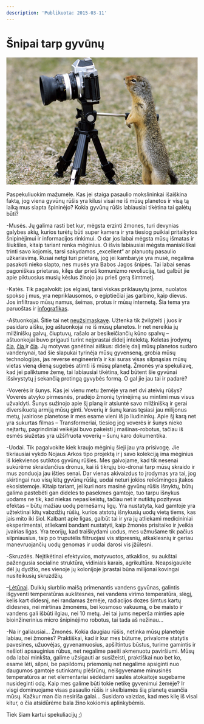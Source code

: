```yaml
---
description: 'Publikuota: 2015-03-11'
---
```


# Šnipai tarp gyvūnų

![](../../.gitbook/assets/1-spy.jpg)

Paspekuliuokim mažumėle. Kas jei staiga pasaulio mokslininkai išaiškina faktą, jog viena gyvūnų rūšis yra kilusi visai ne iš mūsų planetos ir visą tą laiką mus slapta špininėjo? Kokia gyvūnų rūšis labiausiai tikėtina tai galėtų būti?

-Musės. Jų galima rasti bet kur, mėgsta erzinti žmones, turi devynias galybes akių, kurios turėtų būti super kamera ir yra tiesiog puikiai pritaikytos šnipinėjimui ir informacijos rinkimui. O dar jos labai mėgsta mūsų išmatas ir šiukšles, kitaip tariant renka mėginius. O išvis labiausiai mėgsta maniakiškai trinti savo kojomis, tarsi sakydamos „excellent“ ar planuotų pasaulio užkariavimą. Rusai netgi turi prietarą, jog jei kambaryje yra musė, negalima pasakoti nieko slapto, nes musės yra Babos Jagos šnipės. Tai labai senas pagoniškas prietaras, kilęs dar prieš komunizmo revoliuciją, tad galbūt jie apie piktuosius musių kėslus žinojo jau prieš gerą šimtmetį.

-Katės. Tik pagalvokit: jos elgiasi, tarsi viskas priklausytų joms, nuolatos spokso į mus, yra nepriklausomos, o egiptiečiai jas garbino, kaip dievus. Jos infiltravo mūsų namus, šeimas, protus ir mūsų internetą. Šia tema yra paruoštas ir [infografikas](http://theoatmeal.com/misc/frame/cat_kill).

-Aštuonkojai. Šitie tai net [neužsimaskavę](http://www.vanishingtattoo.com/tds/images/octopus/octopus_large/octopus_001.jpg). Užtenka tik žvilgtelti į juos ir pasidaro aišku, jog aštuonkojai ne iš mūsų planetos. Ir net nereikia jų milžiniškų galvų, čiuptuvų, rašalo ar besikeičiančių kūno spalvų – aštuonkojai buvo prigauti turint neįprastai didelį intelektą. Keletas įrodymų [čia](http://goo.gl/J7kiWh), [čia ](http://goo.gl/Z3Qya1)ir [čia](http://goo.gl/Zk1zBe). Jų motyvas ganėtinai aiškus: didelę dalį mūsų planetos sudaro vandenynai, tad šie slapukai tyrinėja mūsų gyvenseną, grobia mūsų technologijas, jas reverse engineerin’a ir kai suras visas silpnąsias mūsų vietas vieną dieną sugebės atimti iš mūsų planetą. Žmonės yra spekuliavę, kad jei paliktume žemę, tai labiausiai tikėtina, kad būtent šie gyvūnai išsivystytų į sekančią protingą gyvybės formą. O gal jie jau tai ir padarė?

-Voverės ir šunys. Kas jei vienu metu žemėje yra net dvi ateivių rūšys? Voverės atvyko pirmesnės, pradėjo žmonių tyrinėjimą su mintimi mus visus užvaldyti. Šunys sužinojo apie šį planą ir atsiuntė savo milžinišką ir gerai diversikuotą armiją mūsų ginti. Voverių ir šunų karas tęsiasi jau milijonus metų, įvairiose planetose ir mes esame vieni iš jo liudininkų. Apie šį karą net yra sukurtas filmas – Transformeriai, tiesiog jog voverės ir šunys nieko neįtartų, pagrindiniai veikėjai buvo pakeisti į mašinas-robotus, tačiau iš esmės siužetas yra užšifruota voverių – šunų karo dokumentika.

-Uodai. Tik pagalvokite kiek kraujo mėginių šieji jau yra prisivogę. Jie tikriausiai vykdo Nojaus Arkos tipo projektą ir į savo kolekciją ima mėginius iš kiekvienos sutiktos gyvūnų rūšies. Mes galvojame, kad tik nesenai sukūrėme skraidančius dronus, kai iš tikrųjų bio-dronai tarp mūsų skraido ir mus zonduoja jau išties senai. Dar vienas akivaizdus to įrodymas yra tai, jog skirtingai nuo visų kitų gyvūnų rūšių, uodai neturi jokios reikšmingos įtakos ekosistemoje. Kitaip tariant, jei kuri nors masinė gyvūnų rūšis išnyktų, būtų galima pastebėti gan dideles to pasekmes gamtoje, tuo tarpu išnykus uodams ne tik, kad niekas nepasikeistų, tačiau net ir nutiktų pozityvus efektas – būtų mažiau uodų pernešamų ligų. Yra nustatyta, kad gamtoje yra užtektinai kitų vabzdžių rūšių, kurios atstotų išnykusių uodų vietą tiems, kas jais mito iki šiol. Kalbant apie ligas, galbūt tai ir yra jų atliekami medicininiai eksperimentai, atliekami bandant nustatyti, kaip žmonės prisitaiko ir įveikia įvairias ligas. Yra teorijų, kad traiškydami uodus, mes užmušame tik pačius silpniausius, taip po truputėlis filtruojasi vis stipresnių, atkaklesnių ir geriau manevruojančių uodų genomas ir uodai darosi vis įžūlesni.

-Skruzdės. Neįtikėtinai efektyvios, motyvuotos, atkaklios, su aukštai pažengusia socialine struktūra, vidiniais karais, agrikultūra. Neapsigaukite dėl jų dydžio, nes vienoje jų kolonijoje įprastai būna milijonai kovingai nusiteikusių skruzdžių.

–[Lėtūnai](https://www.kevinabarnes.com/wp-content/uploads/2013/02/tardigrada.png). Dulkių siurblio maišą primenantis vandens gyvūnas, galintis išgyventi temperatūras aukštesnes, nei vandens virimo temperatūra, slėgį, kelis kart didesnį, nei randamas žemėje, radiacijos dozes šimtus kartų didesnes, nei mirtinas žmonėms, bei kosmoso vakuumą, o be maisto ir vandens gali išbūti ilgiau, nei 10 metų. Jei tai jums neperša minties apie bioinžinerinius micro šnipinėjimo robotus, tai tada aš nežinau…

-Na ir galiausiai… Žmonės. Kokia daugiau rūšis, netinka mūsų planetoje labiau, nei žmonės? Praktiškai, kad ir kur mes būtume, privalome statytis pavesines, užuovėjas, gyvenamuosius, apšiltintus būstus, turime gamintis ir nešioti apsauginius rūbus, net negalime paeiti akmenuotu paviršiumi. Mūsų oda labai minkšta, galime užsigauti ar susižeisti, praktiškai nuo bet ko, esame lėti, silpni, be papildomų priemonių net negalime apsiginti nuo daugumos gamtoje sutinkamų plėšrūnų, neišgyvename minusinės temperatūros ar net elementariai sėdėdami saulės atokaitoje sugebame nusideginti odą. Kaip mes galime būti tokie netikę gyvenimui žemėje? Ir visgi dominuojame visas pasaulio rūšis ir skelbiamės šią planetą esančia mūsų. Kažkur man čia nesiriša galai… Susidaro vaizdas, kad mes kilę iš visai kitur, o čia atsidūrėme bala žino kokiomis aplinkybėmis.

Tiek šiam kartui spekuliacijų ;\)

